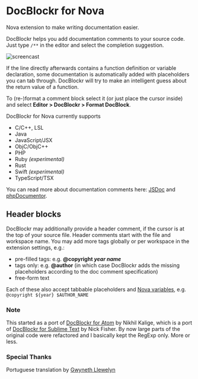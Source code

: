 # DocBlockr for Nova

Nova extension to make writing documentation easier.

DocBlockr helps you add documentation comments to your source code. Just type `/**` in the editor and select the completion suggestion.

![screencast](https://raw.githubusercontent.com/maxgrafik/DocBlockr.novaextension/main/Images/readme/screencast.gif)

If the line directly afterwards contains a function definition or variable declaration, some documentation is automatically added with placeholders you can tab through. DocBlockr will try to make an intelligent guess about the return value of a function.

To (re-)format a comment block select it (or just place the cursor inside) and select **Editor > DocBlockr > Format DocBlock**.

DocBlockr for Nova currently supports
* C/C++, LSL
* Java
* JavaScript/JSX
* ObjC/ObjC++
* PHP
* Ruby *(experimental)*
* Rust
* Swift *(experimental)*
* TypeScript/TSX

You can read more about documentation comments here: [JSDoc](https://jsdoc.app/) and [phpDocumentor](https://phpdoc.org).


## Header blocks

DocBlockr may additionally provide a header comment, if the cursor is at the top of your source file. Header comments start with the file and workspace name. You may add more tags globally or per workspace in the extension settings, e.g.:

* pre-filled tags: e.g. **@copyright *year* *name***
* tags only: e.g. **@author** (in which case DocBlockr adds the missing placeholders according to the doc comment specification)
* free-form text

Each of these also accept tabbable placeholders and [Nova variables](https://docs.nova.app/extensions/snippets/), e.g. `@copyright ${year} $AUTHOR_NAME`


### Note

This started as a port of [DocBlockr for Atom](https://github.com/nikhilkalige/docblockr) by Nikhil Kalige, which is a port of [DocBlockr for Sublime Text](https://github.com/spadgos/sublime-jsdocs) by Nick Fisher. By now large parts of the original code were refactored and I basically kept the RegExp only. More or less.


### Special Thanks

Portuguese translation by [Gwyneth Llewelyn](https://github.com/GwynethLlewelyn)
